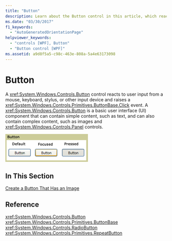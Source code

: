 ```yaml
---
title: "Button"
description: Learn about the Button control in this article, which reacts to user input from a mouse, keyboard, stylus, or other input device.
ms.date: "03/30/2017"
f1_keywords: 
  - "AutoGeneratedOrientationPage"
helpviewer_keywords: 
  - "controls [WPF], Button"
  - "Button control [WPF]"
ms.assetid: a9d8f5a5-c98c-463e-808a-5a4e63173098
---
```

# Button
A <xref:System.Windows.Controls.Button> control reacts to user input from a mouse, keyboard, stylus, or other input device and raises a <xref:System.Windows.Controls.Primitives.ButtonBase.Click> event. A <xref:System.Windows.Controls.Button> is a basic user interface (UI) component that can contain simple content, such as text, and can also contain complex content, such as images and <xref:System.Windows.Controls.Panel> controls.  
  
 ![Button states](./media/ss-ctl-buttons.png "SS_CTL_buttons")  
  
## In This Section  
 [Create a Button That Has an Image](how-to-create-a-button-that-has-an-image.md)  
  
## Reference  
 <xref:System.Windows.Controls.Button>  
 <xref:System.Windows.Controls.Primitives.ButtonBase>  
 <xref:System.Windows.Controls.RadioButton>  
 <xref:System.Windows.Controls.Primitives.RepeatButton>
